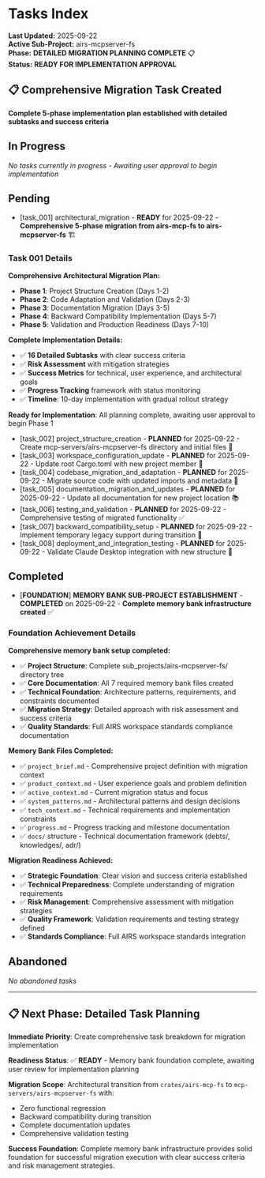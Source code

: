 # Tasks Index

**Last Updated:** 2025-09-22  
**Active Sub-Project:** airs-mcpserver-fs  
**Phase:** **DETAILED MIGRATION PLANNING COMPLETE** 📋  
**Status:** **READY FOR IMPLEMENTATION APPROVAL**

## 📋 Comprehensive Migration Task Created
**Complete 5-phase implementation plan established with detailed subtasks and success criteria**

## In Progress
*No tasks currently in progress - Awaiting user approval to begin implementation*

## Pending  
- [task_001] architectural_migration - **READY** for 2025-09-22 - **Comprehensive 5-phase migration from airs-mcp-fs to airs-mcpserver-fs** 🏗️

### **Task 001 Details**
**Comprehensive Architectural Migration Plan:**
- **Phase 1**: Project Structure Creation (Days 1-2)
- **Phase 2**: Code Adaptation and Validation (Days 2-3)  
- **Phase 3**: Documentation Migration (Days 3-5)
- **Phase 4**: Backward Compatibility Implementation (Days 5-7)
- **Phase 5**: Validation and Production Readiness (Days 7-10)

**Complete Implementation Details:**
- ✅ **16 Detailed Subtasks** with clear success criteria
- ✅ **Risk Assessment** with mitigation strategies
- ✅ **Success Metrics** for technical, user experience, and architectural goals
- ✅ **Progress Tracking** framework with status monitoring
- ✅ **Timeline**: 10-day implementation with gradual rollout strategy

**Ready for Implementation**: All planning complete, awaiting user approval to begin Phase 1
- [task_002] project_structure_creation - **PLANNED** for 2025-09-22 - Create mcp-servers/airs-mcpserver-fs directory and initial files 📁
- [task_003] workspace_configuration_update - **PLANNED** for 2025-09-22 - Update root Cargo.toml with new project member 🔧
- [task_004] codebase_migration_and_adaptation - **PLANNED** for 2025-09-22 - Migrate source code with updated imports and metadata 🔄
- [task_005] documentation_migration_and_updates - **PLANNED** for 2025-09-22 - Update all documentation for new project location 📚
- [task_006] testing_and_validation - **PLANNED** for 2025-09-22 - Comprehensive testing of migrated functionality ✅
- [task_007] backward_compatibility_setup - **PLANNED** for 2025-09-22 - Implement temporary legacy support during transition 🔀
- [task_008] deployment_and_integration_testing - **PLANNED** for 2025-09-22 - Validate Claude Desktop integration with new structure 🚀

## Completed
- [**FOUNDATION**] **MEMORY BANK SUB-PROJECT ESTABLISHMENT** - **COMPLETED** on 2025-09-22 - **Complete memory bank infrastructure created** ✅

### **Foundation Achievement Details**
**Comprehensive memory bank setup completed:**
- ✅ **Project Structure**: Complete sub_projects/airs-mcpserver-fs/ directory tree
- ✅ **Core Documentation**: All 7 required memory bank files created
- ✅ **Technical Foundation**: Architecture patterns, requirements, and constraints documented
- ✅ **Migration Strategy**: Detailed approach with risk assessment and success criteria
- ✅ **Quality Standards**: Full AIRS workspace standards compliance documentation

**Memory Bank Files Completed:**
- ✅ `project_brief.md` - Comprehensive project definition with migration context
- ✅ `product_context.md` - User experience goals and problem definition  
- ✅ `active_context.md` - Current migration status and focus
- ✅ `system_patterns.md` - Architectural patterns and design decisions
- ✅ `tech_context.md` - Technical requirements and implementation constraints
- ✅ `progress.md` - Progress tracking and milestone documentation
- ✅ `docs/` structure - Technical documentation framework (debts/, knowledges/, adr/)

**Migration Readiness Achieved:**
- ✅ **Strategic Foundation**: Clear vision and success criteria established
- ✅ **Technical Preparedness**: Complete understanding of migration requirements
- ✅ **Risk Management**: Comprehensive assessment with mitigation strategies
- ✅ **Quality Framework**: Validation requirements and testing strategy defined
- ✅ **Standards Compliance**: Full AIRS workspace standards integration

## Abandoned
*No abandoned tasks*

---

## 📋 Next Phase: Detailed Task Planning

**Immediate Priority**: Create comprehensive task breakdown for migration implementation

**Readiness Status**: ✅ **READY** - Memory bank foundation complete, awaiting user review for implementation planning

**Migration Scope**: Architectural transition from `crates/airs-mcp-fs` to `mcp-servers/airs-mcpserver-fs` with:
- Zero functional regression
- Backward compatibility during transition
- Complete documentation updates
- Comprehensive validation testing

**Success Foundation**: Complete memory bank infrastructure provides solid foundation for successful migration execution with clear success criteria and risk management strategies.